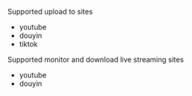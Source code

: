 Supported upload to sites

* youtube
* douyin
* tiktok


Supported monitor and download live streaming sites

* youtube
* douyin
